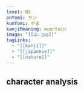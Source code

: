```yaml
---
level: N5
onYomi: サン
kunYomi: やま
kanjiMeaning: mountain
image: "[[山.jpg]]"
tagLinks:
  - "[[kanji]]"
  - "[[japanese]]"
  - "[[nature]]"
---
```

## character analysis